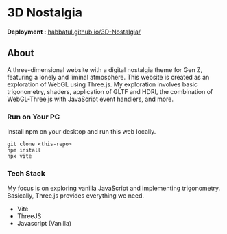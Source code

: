 # 3D Nostalgia
**Deployment :** [habbatul.github.io/3D-Nostalgia/](https://habbatul.github.io/3D-Nostalgia/)

## About

A three-dimensional website with a digital nostalgia theme for Gen Z, featuring a lonely and liminal atmosphere. This website is created as an exploration of WebGL using Three.js. My exploration involves basic trigonometry, shaders, application of GLTF and HDRI, the combination of WebGL-Three.js with JavaScript event handlers, and more.

### Run on Your PC

Install npm on your desktop and run this web locally.

```
git clone <this-repo>
npm install
npx vite
```

### Tech Stack

My focus is on exploring vanilla JavaScript and implementing trigonometry. Basically, Three.js provides everything we need.

- Vite
- ThreeJS
- Javascript (Vanilla)
